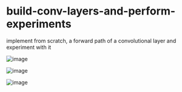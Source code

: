 # build-conv-layers-and-perform-experiments
implement from scratch, a forward path of a convolutional layer and experiment with it

![image](https://user-images.githubusercontent.com/97550175/149203313-c194a806-50f0-444a-b793-302c834f6b02.png)

![image](https://user-images.githubusercontent.com/97550175/149203900-746cc78f-669b-4c30-b66f-c111a359d7b4.png)

![image](https://user-images.githubusercontent.com/97550175/149203958-976b0f74-7bc6-46ae-8785-c01a3bc49480.png)


